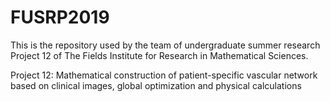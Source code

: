 # FUSRP2019
This is the repository used by the team of undergraduate summer research Project 12 of The Fields Institute for Research in Mathematical Sciences.

Project 12: Mathematical construction of patient-specific vascular network based on clinical images, global optimization and physical calculations
